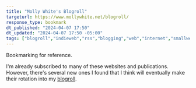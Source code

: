 ```yaml
---
title: "Molly White's Blogroll"
targeturl: https://www.mollywhite.net/blogroll/ 
response_type: bookmark
dt_published: "2024-04-07 17:50"
dt_updated: "2024-04-07 17:50 -05:00"
tags: ["blogroll","indieweb","rss","blogging","web","internet","smallweb","community"]
---
```


Bookmarking for reference. 

I'm already subscribed to many of these websites and publications. However, there's several new ones I found that I think will eventually make their rotation into my [blogroll](/feed/blogroll). 